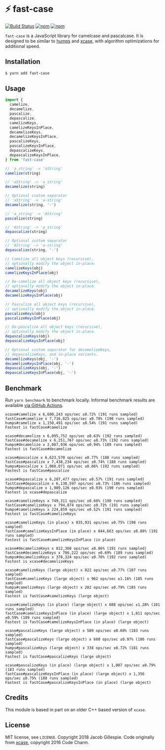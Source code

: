 # ⚡ fast-case

[![Build Status](https://github.com/jacobwgillespie/fast-case/workflows/CI/badge.svg)](https://github.com/jacobwgillespie/fast-case/actions)
[![npm](https://badgen.net/npm/dm/fast-case)](https://www.npmjs.com/package/fast-case)
[![npm](https://badgen.net/npm/v/fast-case)](https://www.npmjs.com/package/fast-case)

`fast-case` is a JavaScript library for camelcase and pascalcase. It is designed to be similar to [humps][0] and [xcase][1], with algorithm optimizations for additional speed.

## Installation

```bash
$ yarn add fast-case
```

## Usage

```javascript
import {
  camelize,
  decamelize,
  pascalize,
  depascalize,
  camelizeKeys,
  camelizeKeysInPlace,
  decamelizeKeys,
  decamelizeKeysInPlace,
  pascalizeKeys,
  pascalizeKeysInPlace,
  depascalizeKeys,
  depascalizeKeysInPlace,
} from 'fast-case'

// 'a_string' -> 'aString'
camelize(string)

// 'aString' -> 'a_string'
decamelize(string)

// Optional custom separator
// 'aString' -> 'a-string'
decamelize(string, '-')

// 'a_string' -> 'AString'
pascalize(string)

// 'AString' -> 'a_string'
depascalize(string)

// Optional custom separator
// 'AString' -> 'a-string'
depascalize(string, '-')

// Camelize all object keys (recursive),
// optionally modify the object in-place.
camelizeKeys(obj)
camelizeKeysInPlace(obj)

// De-camelize all object keys (recursive),
// optionally modify the object in-place.
decamelizeKeys(obj)
decamelizeKeysInPlace(obj)

// Pascalize all object keys (recursive),
// optionally modify the object in-place.
pascalizeKeys(obj)
pascalizeKeysInPlace(obj)

// De-pascalize all object keys (recursive),
// optionally modify the object in-place.
depascalizeKeys(obj)
depascalizeKeysInPlace(obj)

// Optional custom separator for decamelizeKeys,
// depascalizeKeys, and in-place variants.
decamelizeKeys(obj, '-')
decamelizeKeysInPlace(obj, '-')
depascalizeKeys(obj, '-')
depascalizeKeysInPlace(obj, '-')
```

## Benchmark

Run `yarn benchmark` to benchmark locally. Informal benchmark results are available [via GitHub Actions](https://github.com/jacobwgillespie/fast-case/actions?query=workflow%3ABenchmark).

```
xcase#camelize x 6,600,243 ops/sec ±0.72% (191 runs sampled)
fastCase#camelize x 7,716,825 ops/sec ±0.78% (190 runs sampled)
humps#camelize x 1,150,491 ops/sec ±0.54% (191 runs sampled)
Fastest is fastCase#camelize

xcase#decamelize x 6,095,752 ops/sec ±0.63% (192 runs sampled)
fastCase#decamelize x 6,251,767 ops/sec ±0.73% (192 runs sampled)
humps#decamelize x 2,087,936 ops/sec ±0.94% (189 runs sampled)
Fastest is fastCase#decamelize

xcase#pascalize x 6,623,570 ops/sec ±0.77% (188 runs sampled)
fastCase#pascalize x 7,438,234 ops/sec ±0.74% (188 runs sampled)
humps#pascalize x 1,060,071 ops/sec ±0.66% (192 runs sampled)
Fastest is fastCase#pascalize

xcase#depascalize x 6,207,477 ops/sec ±0.57% (191 runs sampled)
fastCase#depascalize x 6,130,597 ops/sec ±0.73% (186 runs sampled)
humps#depascalize x 1,909,126 ops/sec ±0.93% (190 runs sampled)
Fastest is xcase#depascalize

xcase#camelizeKeys x 749,311 ops/sec ±0.68% (190 runs sampled)
fastCase#camelizeKeys x 794,874 ops/sec ±0.72% (191 runs sampled)
humps#camelizeKeys x 224,859 ops/sec ±0.52% (191 runs sampled)
Fastest is fastCase#camelizeKeys

xcase#camelizeKeys (in place) x 835,931 ops/sec ±0.75% (190 runs sampled)
fastCase#camelizeKeysInPlace (in place) x 844,663 ops/sec ±0.88% (191 runs sampled)
Fastest is fastCase#camelizeKeysInPlace (in place)

xcase#decamelizeKeys x 812,360 ops/sec ±0.86% (191 runs sampled)
fastCase#decamelizeKeys x 786,222 ops/sec ±0.69% (189 runs sampled)
humps#decamelizeKeys x 378,324 ops/sec ±0.70% (192 runs sampled)
Fastest is xcase#decamelizeKeys

xcase#camelizeKeys (large object) x 822 ops/sec ±0.77% (187 runs sampled)
fastCase#camelizeKeys (large object) x 962 ops/sec ±1.16% (185 runs sampled)
humps#camelizeKeys (large object) x 282 ops/sec ±0.79% (185 runs sampled)
Fastest is fastCase#camelizeKeys (large object)

xcase#camelizeKeys (in place) (large object) x 688 ops/sec ±1.28% (181 runs sampled)
fastCase#camelizeKeysInPlace (in place) (large object) x 1,011 ops/sec ±0.59% (189 runs sampled)
Fastest is fastCase#camelizeKeysInPlace (in place) (large object)

xcase#pascalizeKeys (large object) x 589 ops/sec ±0.60% (183 runs sampled)
fastCase#pascalizeKeys (large object) x 680 ops/sec ±0.97% (186 runs sampled)
humps#pascalizeKeys (large object) x 338 ops/sec ±0.72% (181 runs sampled)
Fastest is fastCase#pascalizeKeys (large object)

xcase#pascalizeKeys (in place) (large object) x 1,007 ops/sec ±0.79% (183 runs sampled)
fastCase#pascalizeKeysInPlace (in place) (large object) x 1,356 ops/sec ±0.75% (188 runs sampled)
Fastest is fastCase#pascalizeKeysInPlace (in place) (large object)
```

## Credits

This module is based in part on an older C++ based version of `xcase`.

## License

MIT license, see `LICENSE`. Copyright 2018 Jacob Gillespie. Code originally from [xcase][1], copyright 2016 Code Charm.

[0]: https://github.com/domchristie/humps
[1]: https://github.com/encharm/xcase
